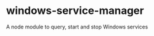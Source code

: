 windows-service-manager
=======================

A node module to query, start and stop Windows services
